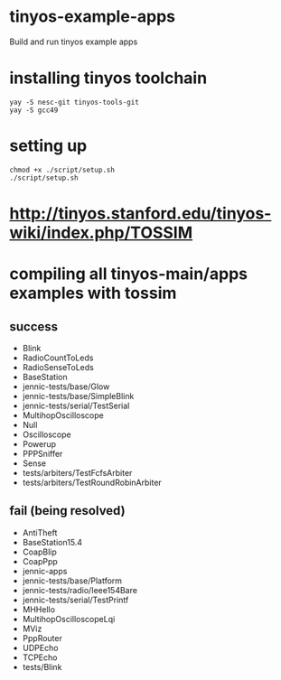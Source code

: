 # tinyos-example-apps
Build and run tinyos example apps

# installing tinyos toolchain
```
yay -S nesc-git tinyos-tools-git
yay -S gcc49
```

# setting up
```
chmod +x ./script/setup.sh
./script/setup.sh
```



# http://tinyos.stanford.edu/tinyos-wiki/index.php/TOSSIM

# compiling all tinyos-main/apps examples with tossim

## success
- Blink
- RadioCountToLeds
- RadioSenseToLeds
- BaseStation
- jennic-tests/base/Glow
- jennic-tests/base/SimpleBlink
- jennic-tests/serial/TestSerial
- MultihopOscilloscope
- Null
- Oscilloscope
- Powerup
- PPPSniffer
- Sense
- tests/arbiters/TestFcfsArbiter
- tests/arbiters/TestRoundRobinArbiter




## fail (being resolved)
- AntiTheft
- BaseStation15.4
- CoapBlip
- CoapPpp
- jennic-apps
- jennic-tests/base/Platform
- jennic-tests/radio/Ieee154Bare
- jennic-tests/serial/TestPrintf
- MHHello
- MultihopOscilloscopeLqi
- MViz
- PppRouter
- UDPEcho
- TCPEcho
- tests/Blink
































